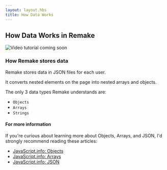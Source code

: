 ```yaml
---
layout: layout.hbs
title: How Data Works
---
```


## How Data Works in Remake

<img src="/static/images/video-coming-soon.png" alt="Video tutorial coming soon">

### How Remake stores data

Remake stores data in JSON files for each user.

It converts nested elements on the page into nested arrays and objects.

The only 3 data types Remake understands are:

* `Objects`
* `Arrays`
* `Strings`

#### For more information 

If you're curious about learning more about Objects, Arrays, and JSON, I'd strongly recommend reading these articles:

* [JavaScript.info: Objects](https://javascript.info/object)
* [JavaScript.info: Arrays](https://javascript.info/array)
* [JavaScript.info: JSON](https://javascript.info/json)









